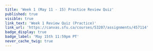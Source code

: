 ```yaml
---
title: 'Week 1 (May 11 - 15) Practice Review Quiz'
published: true
visible: true
link_text: 'Week 1 Review Quiz (Practice)'
link_url: 'https://canvas.sfu.ca/courses/53207/assignments/457114'
badge_display: true
badge_label: 'May 15th 11:59pm PT'
never_cache_twig: true
---
```

